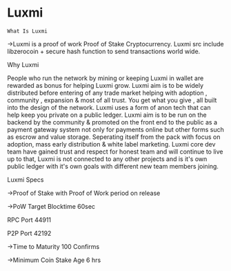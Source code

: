 
Luxmi
============================


    What Is Luxmi


->Luxmi is a proof of work  Proof of Stake Cryptocurrency. Luxmi src include libzerocoin + secure hash function to send transactions world wide.

Why Luxmi

People who run the network by mining or keeping Luxmi in wallet are rewarded as bonus for helping Luxmi grow. Luxmi aim is to be widely distributed before entering of any trade market helping with adoption , community , expansion & most of all trust. You get what you give , all built into the design of the network. 
Luxmi uses a form of anon tech that can help keep you private on a public ledger.
Luxmi aim is to be run on the backend by the community & promoted on the front end to the public as a payment gateway system not only for payments online but other forms such as escrow and value storage. 
Seperating itself from the pack with focus on adoption, mass early distribution & white label marketing.
Luxmi core dev team have gained trust and respect for honest team and will continue to live up to that, Luxmi is not connected to any other projects and is it's own public ledger with it's own goals with different new team members joining. 

Luxmi Specs


->Proof of Stake with Proof of Work period on release


->PoW Target Blocktime 60sec


RPC Port 44911

P2P Port 42192


->Time to Maturity 100 Confirms

->Minimum Coin Stake Age 6 hrs

